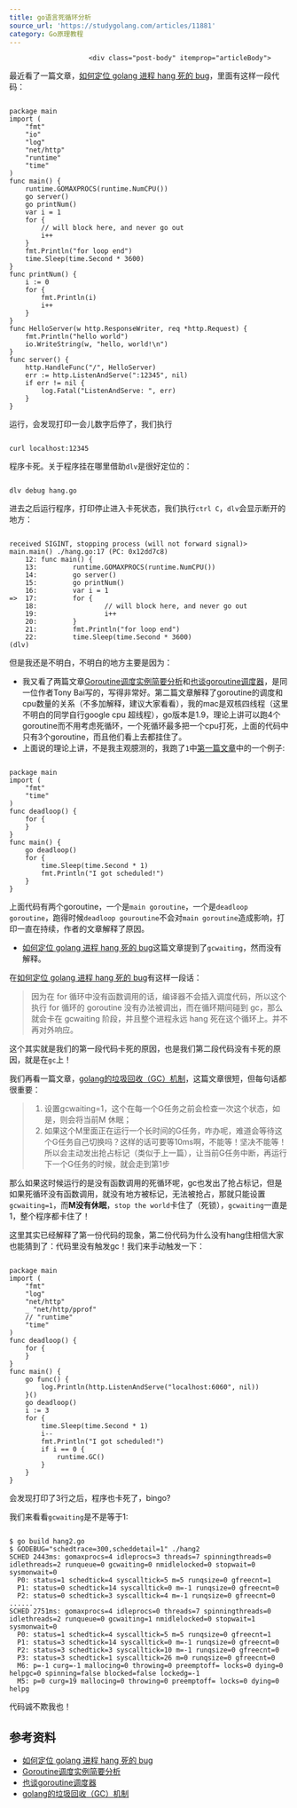 ```yaml
---
title: go语言死循环分析
source_url: 'https://studygolang.com/articles/11881'
category: Go原理教程
---
```



						<div class="post-body" itemprop="articleBody">
<p>最近看了一篇文章，<a href="/articles/11880" target="_blank" rel="external">如何定位 golang 进程 hang 死的 bug</a>，里面有这样一段代码：</p>

<pre><code class="language-go">
package main
import (
    "fmt"
    "io"
    "log"
    "net/http"
    "runtime"
    "time"
)
func main() {
    runtime.GOMAXPROCS(runtime.NumCPU())
    go server()
    go printNum()
    var i = 1
    for {
        // will block here, and never go out
        i++
    }
    fmt.Println("for loop end")
    time.Sleep(time.Second * 3600)
}
func printNum() {
    i := 0
    for {
        fmt.Println(i)
        i++
    }
}
func HelloServer(w http.ResponseWriter, req *http.Request) {
    fmt.Println("hello world")
    io.WriteString(w, "hello, world!\n")
}
func server() {
    http.HandleFunc("/", HelloServer)
    err := http.ListenAndServe(":12345", nil)
    if err != nil {
        log.Fatal("ListenAndServe: ", err)
    }
}
</code></pre>

<p>运行，会发现打印一会儿数字后停了，我们执行</p>

<pre><code>
curl localhost:12345
</code></pre>

<p>程序卡死。关于程序挂在哪里借助<code>dlv</code>是很好定位的：</p>

<pre><code>
dlv debug hang.go
</code></pre>

<p>进去之后运行程序，打印停止进入卡死状态，我们执行<code>ctrl C</code>，<code>dlv</code>会显示断开的地方：</p>

<pre><code>
received SIGINT, stopping process (will not forward signal)> main.main() ./hang.go:17 (PC: 0x12dd7c8)
    12: func main() {
    13:         runtime.GOMAXPROCS(runtime.NumCPU())
    14:         go server()
    15:         go printNum()
    16:         var i = 1
=>  17:         for {
    18:                 // will block here, and never go out
    19:                 i++
    20:         }
    21:         fmt.Println("for loop end")
    22:         time.Sleep(time.Second * 3600)
(dlv)
</code></pre>

<p>但是我还是不明白，不明白的地方主要是因为：</p>
<ul>
<li>我又看了两篇文章<a href="http://tonybai.com/2017/11/23/the-simple-analysis-of-goroutine-schedule-examples/" target="_blank" rel="external">Goroutine调度实例简要分析</a>和<a href="http://tonybai.com/2017/06/23/an-intro-about-goroutine-scheduler/" target="_blank" rel="external">也谈goroutine调度器</a>，是同一位作者Tony Bai写的，写得非常好。第二篇文章解释了goroutine的调度和cpu数量的关系（不多加解释，建议大家看看），我的mac是双核四线程（这里不明白的同学自行google cpu 超线程），go版本是1.9，理论上讲可以跑4个goroutine而不用考虑死循环，一个死循环最多把一个cpu打死，上面的代码中只有3个goroutine，而且他们看上去都挂住了。</li>
<li>上面说的理论上讲，不是我主观臆测的，我跑了<code>1</code>中<a href="http://tonybai.com/2017/11/23/the-simple-analysis-of-goroutine-schedule-examples/" target="_blank" rel="external">第一篇文章</a>中的一个例子:</li>
</ul>

<pre><code class="language-go">
package main
import (
    "fmt"
    "time"
)
func deadloop() {
    for {
    }
}
func main() {
    go deadloop()
    for {
        time.Sleep(time.Second * 1)
        fmt.Println("I got scheduled!")
    }
}
</code></pre>

<p>上面代码有两个goroutine，一个是<code>main goroutine</code>，一个是<code>deadloop goroutine</code>，跑得时候<code>deadloop gouroutine</code>不会对<code>main goroutine</code>造成影响，打印一直在持续，作者的文章解释了原因。</p>
<ul>
<li><a href="/articles/11880" target="_blank" rel="external">如何定位 golang 进程 hang 死的 bug</a>这篇文章提到了<code>gcwaiting</code>，然而没有解释。</li>
</ul>
<p>在<a href="/articles/11880" target="_blank" rel="external">如何定位 golang 进程 hang 死的 bug</a>有这样一段话：</p>
<blockquote>
<p>因为在 for 循环中没有函数调用的话，编译器不会插入调度代码，所以这个执行 for 循环的 goroutine 没有办法被调出，而在循环期间碰到 gc，那么就会卡在 gcwaiting 阶段，并且整个进程永远 hang 死在这个循环上。并不再对外响应。</p>
</blockquote>
<p>这个其实就是我们的第一段代码卡死的原因，也是我们第二段代码没有卡死的原因，就是在<code>gc</code>上！</p>
<p>我们再看一篇文章，<a href="https://studygolang.com/articles/9004" target="_blank" rel="external">golang的垃圾回收（GC）机制</a>，这篇文章很短，但每句话都很重要：</p>
<blockquote>
<ol>
<li>设置gcwaiting=1，这个在每一个G任务之前会检查一次这个状态，如是，则会将当前M 休眠；</li>
<li>如果这个M里面正在运行一个长时间的G任务，咋办呢，难道会等待这个G任务自己切换吗？这样的话可要等10ms啊，不能等！坚决不能等！<br/>所以会主动发出抢占标记（类似于上一篇），让当前G任务中断，再运行下一个G任务的时候，就会走到第1步</li>
</ol>
</blockquote>
<p>那么如果这时候运行的是没有函数调用的死循环呢，gc也发出了抢占标记，但是如果死循环没有函数调用，就没有地方被标记，无法被抢占，那就只能设置<code>gcwaiting=1</code>，而<strong>M没有休眠</strong>，<code>stop the world</code>卡住了（死锁），<code>gcwaiting</code>一直是1，整个程序都卡住了！</p>
<p>这里其实已经解释了第一份代码的现象，第二份代码为什么没有hang住相信大家也能猜到了：代码里没有触发gc！我们来手动触发一下：</p>

<pre><code class="language-go">
package main
import (
    "fmt"
    "log"
    "net/http"
    _ "net/http/pprof"
    // "runtime"
    "time"
)
func deadloop() {
    for {
    }
}
func main() {
    go func() {
        log.Println(http.ListenAndServe("localhost:6060", nil))
    }()
    go deadloop()
    i := 3
    for {
        time.Sleep(time.Second * 1)
        i--
        fmt.Println("I got scheduled!")
        if i == 0 {
            runtime.GC()
        }
    }
}
</code></pre>

<p>会发现打印了3行之后，程序也卡死了，bingo?</p>
<p>我们来看看<code>gcwaiting</code>是不是等于1:</p>

<pre><code>
$ go build hang2.go
$ GODEBUG="schedtrace=300,scheddetail=1" ./hang2
SCHED 2443ms: gomaxprocs=4 idleprocs=3 threads=7 spinningthreads=0 idlethreads=2 runqueue=0 gcwaiting=0 nmidlelocked=0 stopwait=0 sysmonwait=0
  P0: status=1 schedtick=4 syscalltick=5 m=5 runqsize=0 gfreecnt=1
  P1: status=0 schedtick=14 syscalltick=0 m=-1 runqsize=0 gfreecnt=0
  P2: status=0 schedtick=3 syscalltick=4 m=-1 runqsize=0 gfreecnt=0
......  
SCHED 2751ms: gomaxprocs=4 idleprocs=0 threads=7 spinningthreads=0 idlethreads=2 runqueue=0 gcwaiting=1 nmidlelocked=0 stopwait=1 sysmonwait=0
  P0: status=1 schedtick=4 syscalltick=5 m=5 runqsize=0 gfreecnt=1
  P1: status=3 schedtick=14 syscalltick=0 m=-1 runqsize=0 gfreecnt=0
  P2: status=3 schedtick=3 syscalltick=10 m=-1 runqsize=0 gfreecnt=0
  P3: status=3 schedtick=1 syscalltick=26 m=0 runqsize=0 gfreecnt=0
  M6: p=-1 curg=-1 mallocing=0 throwing=0 preemptoff= locks=0 dying=0 helpgc=0 spinning=false blocked=false lockedg=-1
  M5: p=0 curg=19 mallocing=0 throwing=0 preemptoff= locks=0 dying=0 helpg
</code></pre>

<p>代码诚不欺我也！</p>
<h2 id="参考资料"><a href="#参考资料" class="headerlink" title="参考资料"></a>参考资料</h2><ul>
<li><a href="https://gocn.io/article/441" target="_blank" rel="external">如何定位 golang 进程 hang 死的 bug</a></li>
<li><a href="http://tonybai.com/2017/11/23/the-simple-analysis-of-goroutine-schedule-examples/" target="_blank" rel="external">Goroutine调度实例简要分析</a></li>
<li><a href="http://tonybai.com/2017/06/23/an-intro-about-goroutine-scheduler/" target="_blank" rel="external">也谈goroutine调度器</a></li>
<li><a href="https://studygolang.com/articles/9004" target="_blank" rel="external">golang的垃圾回收（GC）机制</a></li>
</ul>
